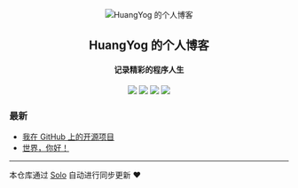 <p align="center"><img alt="HuangYog 的个人博客" src="https://static.b3log.org/images/brand/solo-32.png"></p><h2 align="center">
HuangYog 的个人博客
</h2>

<h4 align="center">记录精彩的程序人生</h4>
<p align="center"><a title="HuangYog 的个人博客" target="_blank" href="https://github.com/HuangYog/solo-blog"><img src="https://img.shields.io/github/last-commit/HuangYog/solo-blog.svg?style=flat-square&color=FF9900"></a>
<a title="GitHub repo size in bytes" target="_blank" href="https://github.com/HuangYog/solo-blog"><img src="https://img.shields.io/github/repo-size/HuangYog/solo-blog.svg?style=flat-square"></a>
<a title="Solo Version" target="_blank" href="https://github.com/b3log/solo/releases"><img src="https://img.shields.io/badge/solo-3.6.4-f1e05a.svg?style=flat-square&color=blueviolet"></a>
<a title="Hits" target="_blank" href="https://github.com/b3log/hits"><img src="https://hits.b3log.org/HuangYog/solo-blog.svg"></a></p>

### 最新

* [我在 GitHub 上的开源项目](http://blog.mailangyun.cn/my-github-repos)
* [世界，你好！](http://blog.mailangyun.cn/hello-solo)



---

本仓库通过 [Solo](https://github.com/b3log/solo) 自动进行同步更新 ❤️ 